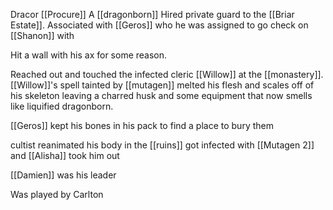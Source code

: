 Dracor [[Procure]]
A [[dragonborn]]
Hired private guard to the [[Briar Estate]]. Associated with [[Geros]] who he was assigned to go check on [[Shanon]] with

Hit a wall with his ax for some reason. 

Reached out and touched the infected cleric [[Willow]] at the [[monastery]]. [[Willow]]'s spell tainted by [[mutagen]] melted his flesh and scales off of his skeleton leaving a charred husk and some equipment that now smells like liquified dragonborn.

[[Geros]] kept his bones in his pack to find a place to bury them

cultist reanimated his body in the [[ruins]] got infected with [[Mutagen 2]] and [[Alisha]] took him out

[[Damien]] was his leader

Was played by Carlton